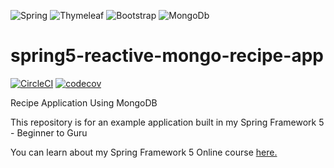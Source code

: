 ![Spring](https://img.shields.io/badge/spring-%236DB33F.svg?style=for-the-badge&logo=spring&logoColor=white)
![Thymeleaf](https://img.shields.io/badge/Thymeleaf-%23005C0F.svg?style=for-the-badge&logo=Thymeleaf&logoColor=white)
![Bootstrap](https://img.shields.io/badge/bootstrap-%23563D7C.svg?style=for-the-badge&logo=bootstrap&logoColor=white)
![MongoDb](https://img.shields.io/badge/MongoDb-%23005C0F.svg?style=for-the-badge&logo=Thymeleaf&logoColor=white)

# spring5-reactive-mongo-recipe-app

[![CircleCI](https://dl.circleci.com/status-badge/img/gh/mrw007/spring5-reactive-mongo-recipe-app/tree/main.svg?style=svg)](https://dl.circleci.com/status-badge/redirect/gh/mrw007/spring5-reactive-mongo-recipe-app/tree/main)
[![codecov](https://codecov.io/gh/mrw007/spring5-reactive-mongo-recipe-app/branch/main/graph/badge.svg?token=53JPMXHGYA)](https://codecov.io/gh/mrw007/spring5-reactive-mongo-recipe-app)

Recipe Application Using MongoDB

This repository is for an example application built in my Spring Framework 5 - Beginner to Guru

You can learn about my Spring Framework 5 Online course [here.](http://courses.springframework.guru/p/spring-framework-5-begginer-to-guru/?product_id=363173)